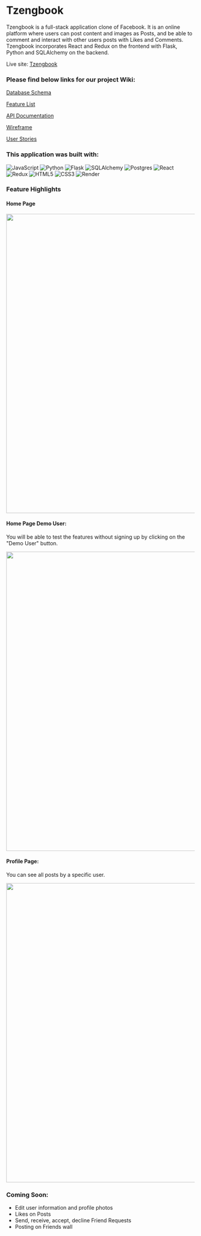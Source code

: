 # **Tzengbook**

Tzengbook is a full-stack application clone of Facebook. It is an online platform where users can post content and images as Posts, and be able to comment and interact with other users posts with Likes and Comments. Tzengbook incorporates React and Redux on the frontend with Flask, Python and SQLAlchemy on the backend.

Live site: [Tzengbook](https://tzengbook.onrender.com)

### Please find below links for our project Wiki:

[Database Schema](https://github.com/calvintzeng96/Mod-7-Capstone/wiki/Database-Schema)

[Feature List](https://github.com/calvintzeng96/Mod-7-Capstone/wiki/Feature-List)

[API Documentation](https://github.com/calvintzeng96/Mod-7-Capstone/wiki/API-Documentation)

[Wireframe](https://github.com/calvintzeng96/Mod-7-Capstone/wiki/Wireframe)

[User Stories](https://github.com/calvintzeng96/Mod-7-Capstone/wiki/User-Stories)




### **This application was built with:**

![JavaScript](https://img.shields.io/badge/javascript-%23323330.svg?style=for-the-badge&logo=javascript&logoColor=%23F7DF1E)
![Python](https://img.shields.io/badge/python-3670A0?style=for-the-badge&logo=python&logoColor=ffdd54)
![Flask](https://img.shields.io/badge/flask-%23000.svg?style=for-the-badge&logo=flask&logoColor=white)
![SQLAlchemy](https://img.shields.io/badge/-SQLAlchemy-orange?style=for-the-badge)
![Postgres](https://img.shields.io/badge/postgres-%23316192.svg?style=for-the-badge&logo=postgresql&logoColor=white)
![React](https://img.shields.io/badge/react-%2320232a.svg?style=for-the-badge&logo=react&logoColor=%2361DAFB)
![Redux](https://img.shields.io/badge/redux-%23593d88.svg?style=for-the-badge&logo=redux&logoColor=white)
![HTML5](https://img.shields.io/badge/html5-%23E34F26.svg?style=for-the-badge&logo=html5&logoColor=white)
![CSS3](https://img.shields.io/badge/css3-%231572B6.svg?style=for-the-badge&logo=css3&logoColor=white)
![Render](https://img.shields.io/badge/render-%23430098.svg?style=for-the-badge&logo=render&logoColor=white)



### **Feature Highlights**

#### Home Page

<img width="800" alt="" src="https://user-images.githubusercontent.com/107524318/205462507-742530fa-fe99-48d9-a4e6-ae5b73abeaae.png">

#### Home Page Demo User:
You will be able to test the features without signing up by clicking on the "Demo User" button.

<img width="800" alt="" src="https://user-images.githubusercontent.com/107524318/205462831-fa8ee78f-d04d-45ad-94ad-ff14b9ccff80.png">

#### Profile Page:
You can see all posts by a specific user.

<img width="800" alt="" src="https://user-images.githubusercontent.com/107524318/205462869-5ecbd2b8-bd9f-4e89-9d11-b3a614c4e3e9.png">


### **Coming Soon**:
* Edit user information and profile photos
* Likes on Posts
* Send, receive, accept, decline Friend Requests
* Posting on Friends wall

